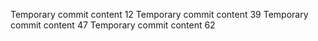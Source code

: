 Temporary commit content 12
Temporary commit content 39
Temporary commit content 47
Temporary commit content 62
